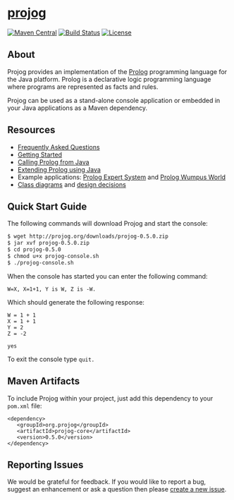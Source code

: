 # [projog](http://projog.org "Prolog interpreter for Java")
[![Maven Central](https://img.shields.io/maven-central/v/org.projog/projog-core.svg)](https://search.maven.org/search?q=g:org.projog)
[![Build Status](https://travis-ci.org/s-webber/projog.png?branch=master)](https://travis-ci.org/s-webber/projog)
[![License](https://img.shields.io/badge/license-Apache%20v2.0-blue.svg)](http://www.apache.org/licenses/LICENSE-2.0)

## About

Projog provides an implementation of the [Prolog](https://en.wikipedia.org/wiki/Prolog) programming language for the Java platform. Prolog is a declarative logic programming language where programs are represented as facts and rules.

Projog can be used as a stand-alone console application or embedded in your Java applications as a Maven dependency.

## Resources

- [Frequently Asked Questions](http://projog.org/faq.html)
- [Getting Started](http://projog.org/getting-started.html)
- [Calling Prolog from Java](http://projog.org/calling-prolog-from-java.html)
- [Extending Prolog using Java](http://projog.org/extending-prolog-with-java.html)
- Example applications: [Prolog Expert System](https://github.com/s-webber/prolog-expert-system) and [Prolog Wumpus World](https://github.com/s-webber/prolog-wumpus-world)
- [Class diagrams](http://projog.org/class-diagrams.html) and [design decisions](http://projog.org/design-decisions.html)

## Quick Start Guide

The following commands will download Projog and start the console:

```sh
$ wget http://projog.org/downloads/projog-0.5.0.zip
$ jar xvf projog-0.5.0.zip
$ cd projog-0.5.0
$ chmod u+x projog-console.sh
$ ./projog-console.sh
```

When the console has started you can enter the following command:

```
W=X, X=1+1, Y is W, Z is -W.
```

Which should generate the following response:

```
W = 1 + 1
X = 1 + 1
Y = 2
Z = -2

yes
```

To exit the console type `quit.`

## Maven Artifacts

To include Projog within your project, just add this dependency to your `pom.xml` file:

```
<dependency>
   <groupId>org.projog</groupId>
   <artifactId>projog-core</artifactId>
   <version>0.5.0</version>
</dependency>
```

## Reporting Issues

We would be grateful for feedback. If you would like to report a bug, suggest an enhancement or ask a question then please [create a new issue](https://github.com/s-webber/projog/issues/new).
